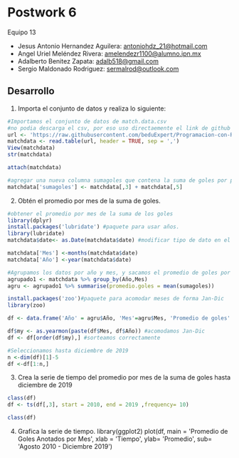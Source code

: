 Postwork 6
===========
Equipo 13

- Jesus Antonio Hernandez Aguilera: antoniohdz_21@hotmail.com
- Angel Uriel Meléndez Rivera: amelendezr1100@alumno.ipn.mx
- Adalberto Benitez Zapata: adalb518@gmail.com
- Sergio Maldonado Rodriguez: sermalrod@outlook.com

## Desarrollo
1. Importa el conjunto de datos y realiza lo siguiente:

 <!-- end list -->

``` r
#Importamos el conjunto de datos de match.data.csv
#no podia descarga el csv, por eso uso directaemente el link de github
url <- 'https://raw.githubusercontent.com/beduExpert/Programacion-con-R-Santander/master/Sesion-06/Postwork/match.data.csv'
matchdata <- read.table(url, header = TRUE, sep = ',')
View(matchdata)
str(matchdata)

attach(matchdata)

#agregar una nueva columna sumagoles que contena la suma de goles por partido
matchdata['sumagoles'] <- matchdata[,3] + matchdata[,5]
```
2. Obtén el promedio por mes de la suma de goles.

```r
#obtener el promedio por mes de la suma de los goles
library(dplyr)
install.packages('lubridate') #paquete para usar años.
library(lubridate)
matchdata$date<- as.Date(matchdata$date) #modificar tipo de dato en el dataframe

matchdata['Mes'] <-months(matchdata$date)
matchdata['Año'] <-year(matchdata$date)

#Agrupamos los datos por año y mes, y sacamos el promedio de goles por mes
agrupado1 <- matchdata %>% group_by(Año,Mes)
agru <- agrupado1 %>% summarise(promedio.goles = mean(sumagoles))

install.packages('zoo')#paquete para acomodar meses de forma Jan-Dic
library(zoo)

df <- data.frame('Año' = agru$Año, 'Mes'=agru$Mes, 'Promedio de goles' = agru$promedio.goles) #organizamos como Dataframe

df$my <- as.yearmon(paste(df$Mes, df$Año)) #acomodamos Jan-Dic
df <- df[order(df$my),] #sorteamos correctamente

#Seleccionamos hasta diciembre de 2019
n <-dim(df)[1]-5
df <-df[1:n,]

```
3. Crea la serie de tiempo del promedio por mes de la suma de goles hasta diciembre de 2019
```r
class(df)
df <- ts(df[,3], start = 2010, end = 2019 ,frequency= 10)

class(df)
```
4. Grafica la serie de tiempo.
library(ggplot2)
plot(df, main = 'Promedio de Goles Anotados por Mes', xlab = 'Tiempo', ylab= 'Promedio', sub= 'Agosto 2010 - Diciembre 2019')
```
